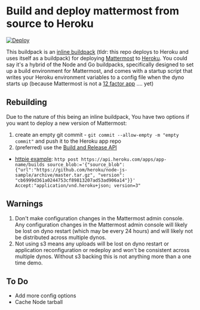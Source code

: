 # Build and deploy mattermost from source to Heroku

[![Deploy](https://www.herokucdn.com/deploy/button.svg)](https://heroku.com/deploy)

This buildpack is an [inline buildpack](https://github.com/kr/heroku-buildpack-inline/) (tldr: this repo deploys to Heroku and uses itself as a buildpack) for deploying [Mattermost](https://mattermost.org) to [Heroku](https://heroku.com).
You could say it's a hybrid of the Node and Go buildpacks, specifically designed to set up a build environment for Mattermost, and comes with a startup script that writes your Heroku environment variables to a config file when the dyno starts up (because Mattermost is not a [12 factor app](http://12factor.net/config) .... yet)

## Rebuilding

Due to the nature of this being an inline buildpack, You have two options if you want to deploy a new version of Mattermost:

1. create an empty git commit - `git commit --allow-empty -m "empty commit"` and push it to the Heroku app repo
2. (preferred) use the [Build and Release API](https://devcenter.heroku.com/articles/build-and-release-using-the-api#creating-builds)
  * [httpie example](https://github.com/jakubroztocil/httpie): `http post https://api.heroku.com/apps/app-name/builds source_blob:='{"source_blob":{"url":"https://github.com/heroku/node-js-sample/archive/master.tar.gz", "version": "cb6999d361a0244753cf89813207ad53ad906a14"}}' Accept:"application/vnd.heroku+json; version=3" `

## Warnings

1. Don't make configuration changes in the Mattermost admin console.
   Any configuration changes in the Mattermost admin console will likely be lost on dyno restart (which may be every 24 hours) and will likely not be distributed across multiple dynos.
2. Not using s3 means any uploads will be lost on dyno restart or application reconfiguration or redeploy and won't be consistent across multiple dynos.
   Without s3 backing this is not anything more than a one time demo.

## To Do

* Add more config options
* Cache Node tarball

